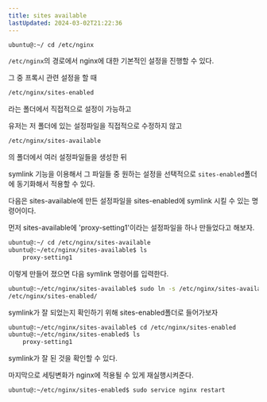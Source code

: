 ```yaml
---
title: sites available
lastUpdated: 2024-03-02T21:22:36
---
```


```bash
ubuntu@:~/ cd /etc/nginx
```

`/etc/nginx`의 경로에서 nginx에 대한 기본적인 설정을 진행할 수 있다.

그 중 프록시 관련 설정을 할 때

```bash
/etc/nginx/sites-enabled
```

라는 폴더에서 직접적으로 설정이 가능하고

유저는 저 폴더에 있는 설정파일을 직접적으로 수정하지 않고

```bash
/etc/nginx/sites-available
```

의 폴더에서 여러 설정파일들을 생성한 뒤

symlink 기능을 이용해서 그 파일들 중 원하는 설정을 선택적으로 `sites-enabled`폴더에 동기화해서 적용할 수 있다.

다음은 sites-available에 만든 설정파일을 sites-enabled에 symlink 시킬 수 있는 명령어이다.

먼저 sites-available에 'proxy-setting1'이라는 설정파일을 하나 만들었다고 해보자.

```bash
ubuntu@:~/ cd /etc/nginx/sites-available
ubuntu@:~/etc/nginx/sites-available$ ls
	proxy-setting1
```

이렇게 만들어 졌으면 다음 symlink 명령어를 입력한다.

```bash
ubuntu@:~/etc/nginx/sites-available$ sudo ln -s /etc/nginx/sites-available/proxy-setting1
/etc/nginx/sites-enabled/
```

symlink가 잘 되었는지 확인하기 위해 sites-enabled폴더로 들어가보자

```bash
ubuntu@:~/etc/nginx/sites-available$ cd /etc/nginx/sites-enabled
ubuntu@:~/etc/nginx/sites-enabled$ ls
	proxy-setting1
```

symlink가 잘 된 것을 확인할 수 있다.

마지막으로 세팅변화가 nginx에 적용될 수 있게 재실행시켜준다.

```bash
ubuntu@:~/etc/nginx/sites-enabled$ sudo service nginx restart
```